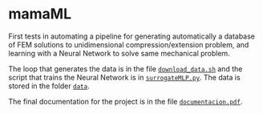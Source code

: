 # mamaML
First tests in automating a pipeline for generating automatically a database of FEM solutions to unidimensional compression/extension problem, and learning with a Neural Network to solve same mechanical problem.

The loop that generates the data is in the file [`download_data.sh`](./uniaxial_compression/data/loop.sh) and the script that trains the Neural Network is in [`surrogateMLP.py`](./uniaxial_compression/ML_model/surrogateMLP.py). The data is stored in the folder [`data`](./uniaxial_compression/data).

The final documentation for the project is in the file [`documentacion.pdf`](./documentation/documentacion.pdf).